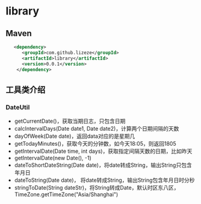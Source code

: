 
# library
## Maven
```xml
   <dependency>
      <groupId>com.github.lizeze</groupId>
      <artifactId>library</artifactId>
      <version>0.0.1</version>
    </dependency>
```
## 工具类介绍
### DateUtil
* getCurrentDate()，获取当期日志，只包含日期
* calcIntervalDays(Date date1, Date date2)，计算两个日期间隔的天数
* dayOfWeek(Date date)，返回data对应的是星期几
* getTodayMinutes()，获取今天的分钟数，如今天18:05，则返回1805
* getIntervalDate(Date time, int days)，获取指定间隔天数的日期，比如昨天  
* getIntervalDate(new Date(), -1)
* dateToShortDateString(Date date)，将date转成String，输出String只包含年月日
* dateToString(Date date)， 将date转成String，输出String包含年月日时分秒
* stringToDate(String dateStr)，将String转成Date，默认时区东八区，TimeZone.getTimeZone("Asia/Shanghai")

